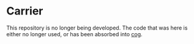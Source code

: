 # Carrier

This repository is no longer being developed. The code that was here
is either no longer used, or has been absorbed into
[cog](https://github.com/operable/cog).
